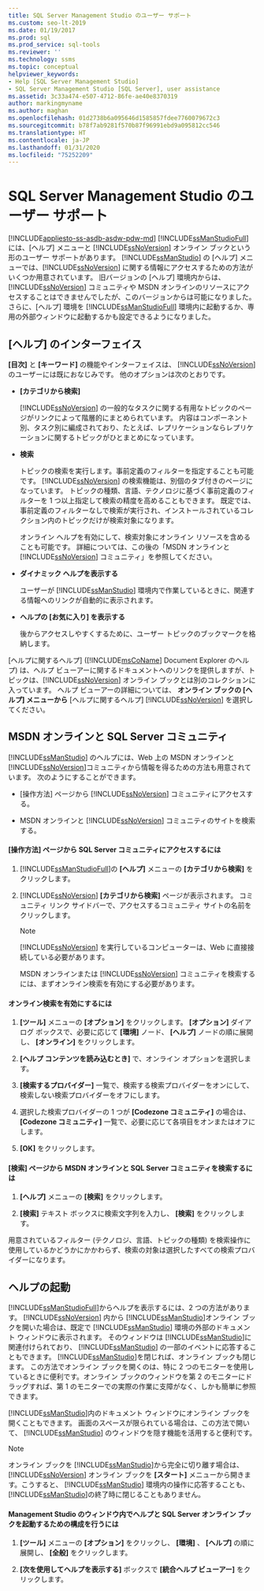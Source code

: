 ```yaml
---
title: SQL Server Management Studio のユーザー サポート
ms.custom: seo-lt-2019
ms.date: 01/19/2017
ms.prod: sql
ms.prod_service: sql-tools
ms.reviewer: ''
ms.technology: ssms
ms.topic: conceptual
helpviewer_keywords:
- Help [SQL Server Management Studio]
- SQL Server Management Studio [SQL Server], user assistance
ms.assetid: 3c33a474-e507-4712-86fe-ae40e8370319
author: markingmyname
ms.author: maghan
ms.openlocfilehash: 01d2738b6a095646d1585857fdee7760079672c3
ms.sourcegitcommit: b78f7ab9281f570b87f96991ebd9a095812cc546
ms.translationtype: HT
ms.contentlocale: ja-JP
ms.lasthandoff: 01/31/2020
ms.locfileid: "75252209"
---
```

# <a name="user-assistance-in-sql-server-management-studio"></a>SQL Server Management Studio のユーザー サポート
[!INCLUDE[appliesto-ss-asdb-asdw-pdw-md](../includes/appliesto-ss-asdb-asdw-pdw-md.md)]
[!INCLUDE[ssManStudioFull](../includes/ssmanstudiofull-md.md)] には、[ヘルプ] メニューと [!INCLUDE[ssNoVersion](../includes/ssnoversion-md.md)] オンライン ブックという形のユーザー サポートがあります。 [!INCLUDE[ssManStudio](../includes/ssmanstudio-md.md)] の [ヘルプ] メニューでは、[!INCLUDE[ssNoVersion](../includes/ssnoversion-md.md)] に関する情報にアクセスするための方法がいくつか用意されています。 旧バージョンの [ヘルプ] 環境内からは、 [!INCLUDE[ssNoVersion](../includes/ssnoversion-md.md)] コミュニティや MSDN オンラインのリソースにアクセスすることはできませんでしたが、このバージョンからは可能になりました。 さらに、[ヘルプ] 環境を [!INCLUDE[ssManStudioFull](../includes/ssmanstudiofull-md.md)] 環境内に起動するか、専用の外部ウィンドウに起動するかも設定できるようになりました。  
  
## <a name="the-help-interface"></a>[ヘルプ] のインターフェイス  
**[目次]** と **[キーワード]** の機能やインターフェイスは、 [!INCLUDE[ssNoVersion](../includes/ssnoversion-md.md)] のユーザーには既におなじみです。 他のオプションは次のとおりです。  
  
-   **[カテゴリから検索]**  
  
    [!INCLUDE[ssNoVersion](../includes/ssnoversion-md.md)] の一般的なタスクに関する有用なトピックのページがリンクによって階層的にまとめられています。 内容はコンポーネント別、タスク別に編成されており、たとえば、レプリケーションならレプリケーションに関するトピックがひとまとめになっています。  
  
-   **検索**  
  
    トピックの検索を実行します。事前定義のフィルターを指定することも可能です。 [!INCLUDE[ssNoVersion](../includes/ssnoversion-md.md)] の検索機能は、別個のタブ付きのページになっています。 トピックの種類、言語、テクノロジに基づく事前定義のフィルターを 1 つ以上指定して検索の精度を高めることもできます。 既定では、事前定義のフィルターなしで検索が実行され、インストールされているコレクション内のトピックだけが検索対象になります。  
  
    オンライン ヘルプを有効にして、検索対象にオンライン リソースを含めることも可能です。 詳細については、この後の「MSDN オンラインと [!INCLUDE[ssNoVersion](../includes/ssnoversion-md.md)] コミュニティ」を参照してください。  
  
-   **ダイナミック ヘルプを表示する**  
  
    ユーザーが [!INCLUDE[ssManStudio](../includes/ssmanstudio-md.md)] 環境内で作業しているときに、関連する情報へのリンクが自動的に表示されます。  
  
-   **ヘルプの [お気に入り] を表示する**  
  
    後からアクセスしやすくするために、ユーザー トピックのブックマークを格納します。  
  
[ヘルプに関するヘルプ] ([!INCLUDE[msCoName](../includes/msconame_md.md)] Document Explorer のヘルプ) は、ヘルプ ビューアーに関するドキュメントへのリンクを提供しますが、トピックは、[!INCLUDE[ssNoVersion](../includes/ssnoversion-md.md)] オンライン ブックとは別のコレクションに入っています。 ヘルプ ビューアーの詳細については、 **オンライン ブックの [ヘルプ] メニューから** [ヘルプに関するヘルプ] [!INCLUDE[ssNoVersion](../includes/ssnoversion-md.md)] を選択してください。  
  
## <a name="msdn-online-and-sql-server-communities"></a>MSDN オンラインと SQL Server コミュニティ  
[!INCLUDE[ssManStudio](../includes/ssmanstudio-md.md)] のヘルプには、Web 上の MSDN オンラインと [!INCLUDE[ssNoVersion](../includes/ssnoversion-md.md)]コミュニティから情報を得るための方法も用意されています。 次のようにすることができます。  
  
-   [操作方法] ページから [!INCLUDE[ssNoVersion](../includes/ssnoversion-md.md)] コミュニティにアクセスする。  
  
-   MSDN オンラインと [!INCLUDE[ssNoVersion](../includes/ssnoversion-md.md)] コミュニティのサイトを検索する。  
  
#### <a name="to-access-sql-server-focused-communities-from-the-how-do-i-page"></a>[操作方法] ページから SQL Server コミュニティにアクセスするには  
  
1.  [!INCLUDE[ssManStudioFull](../includes/ssmanstudiofull-md.md)]の **[ヘルプ]** メニューの **[カテゴリから検索]** をクリックします。  
  
2.  [!INCLUDE[ssNoVersion](../includes/ssnoversion-md.md)] **[カテゴリから検索]** ページが表示されます。 コミュニティ リンク サイドバーで、アクセスするコミュニティ サイトの名前をクリックします。  
  
    > [!NOTE]  
    > [!INCLUDE[ssNoVersion](../includes/ssnoversion-md.md)] を実行しているコンピューターは、Web に直接接続している必要があります。  
  
    MSDN オンラインまたは [!INCLUDE[ssNoVersion](../includes/ssnoversion-md.md)] コミュニティを検索するには、まずオンライン検索を有効にする必要があります。  
  
#### <a name="to-enable-online-search"></a>オンライン検索を有効にするには  
  
1.  **[ツール]** メニューの **[オプション]** をクリックします。 **[オプション]** ダイアログ ボックスで、必要に応じて **[環境]** ノード、 **[ヘルプ]** ノードの順に展開し、 **[オンライン]** をクリックします。  
  
2.  **[ヘルプ コンテンツを読み込むとき]** で、オンライン オプションを選択します。  
  
3.  **[検索するプロバイダー]** 一覧で、検索する検索プロバイダーをオンにして、検索しない検索プロバイダーをオフにします。  
  
4.  選択した検索プロバイダーの 1 つが **[Codezone コミュニティ]** の場合は、 **[Codezone コミュニティ]** 一覧で、必要に応じて各項目をオンまたはオフにします。  
  
5.  **[OK]** をクリックします。  
  
#### <a name="to-search-msdn-online-and-sql-server-focused-communities-from-the-search-page"></a>[検索] ページから MSDN オンラインと SQL Server コミュニティを検索するには  
  
1.  **[ヘルプ]** メニューの **[検索]** をクリックします。  
  
2.  **[検索]** テキスト ボックスに検索文字列を入力し、 **[検索]** をクリックします。  
  
用意されているフィルター (テクノロジ、言語、トピックの種類) を検索操作に使用しているかどうかにかかわらず、検索の対象は選択したすべての検索プロバイダーになります。  
  
## <a name="launching-help"></a>ヘルプの起動  
[!INCLUDE[ssManStudioFull](../includes/ssmanstudiofull-md.md)]からヘルプを表示するには、2 つの方法があります。 [!INCLUDE[ssNoVersion](../includes/ssnoversion-md.md)] 内から [!INCLUDE[ssManStudio](../includes/ssmanstudio-md.md)]オンライン ブックを開いた場合は、既定で [!INCLUDE[ssManStudio](../includes/ssmanstudio-md.md)] 環境の外部のドキュメント ウィンドウに表示されます。 そのウィンドウは [!INCLUDE[ssManStudio](../includes/ssmanstudio-md.md)]に関連付けられており、 [!INCLUDE[ssManStudio](../includes/ssmanstudio-md.md)] の一部のイベントに応答することもできます。 [!INCLUDE[ssManStudio](../includes/ssmanstudio-md.md)]を閉じれば、オンライン ブックも閉じます。 この方法でオンライン ブックを開くのは、特に 2 つのモニターを使用しているときに便利です。オンライン ブックのウィンドウを第 2 のモニターにドラッグすれば、第 1 のモニターでの実際の作業に支障がなく、しかも簡単に参照できます。  
  
[!INCLUDE[ssManStudio](../includes/ssmanstudio-md.md)]内のドキュメント ウィンドウにオンライン ブックを開くこともできます。 画面のスペースが限られている場合は、この方法で開いて、 [!INCLUDE[ssManStudio](../includes/ssmanstudio-md.md)] のウィンドウを隠す機能を活用すると便利です。  
  
> [!NOTE]  
> オンライン ブックを [!INCLUDE[ssManStudio](../includes/ssmanstudio-md.md)]から完全に切り離す場合は、 [!INCLUDE[ssNoVersion](../includes/ssnoversion-md.md)] オンライン ブックを **[スタート]** メニューから開きます。こうすると、 [!INCLUDE[ssManStudio](../includes/ssmanstudio-md.md)] 環境内の操作に応答することも、 [!INCLUDE[ssManStudio](../includes/ssmanstudio-md.md)]の終了時に閉じることもありません。  
  
#### <a name="to-configure-help-and-sql-server-books-online-to-launch-inside-the-management-studio-window"></a>Management Studio のウィンドウ内でヘルプと SQL Server オンライン ブックを起動するための構成を行うには  
  
1.  **[ツール]** メニューの **[オプション]** をクリックし、 **[環境]** 、 **[ヘルプ]** の順に展開し、 **[全般]** をクリックします。  
  
2.  **[次を使用してヘルプを表示する]** ボックスで **[統合ヘルプ ビューアー]** をクリックします。  
  

